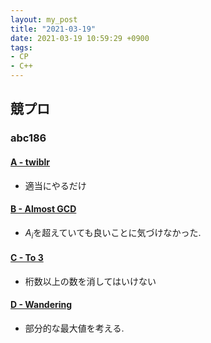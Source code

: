 ```yaml
---
layout: my_post
title: "2021-03-19"
date: 2021-03-19 10:59:29 +0900
tags:
- CP
- C++ 
---
```

## 競プロ

### abc186

#### [A - twiblr](https://atcoder.jp/contests/abc182/tasks/abc182_a)
- 適当にやるだけ

#### [B - Almost GCD](https://atcoder.jp/contests/abc182/tasks/abc182_b)
- $A_i$を超えていても良いことに気づけなかった.

#### [C - To 3](https://atcoder.jp/contests/abc182/tasks/abc182_c)
- 桁数以上の数を消してはいけない

#### [D - Wandering](https://atcoder.jp/contests/abc182/tasks/abc182_d)
- 部分的な最大値を考える.
